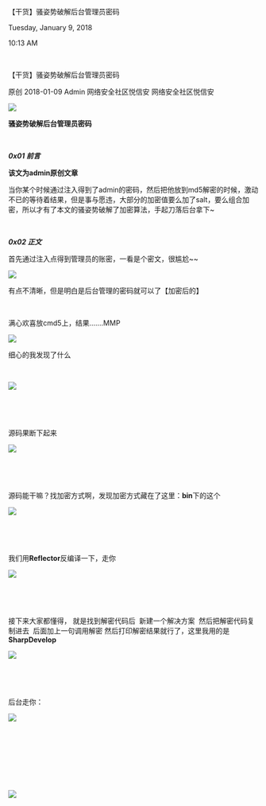 【干货】骚姿势破解后台管理员密码

Tuesday, January 9, 2018

10:13 AM

 

【干货】骚姿势破解后台管理员密码

原创 2018-01-09 Admin 网络安全社区悦信安 网络安全社区悦信安

![](014_【干货】骚姿势破解后台管理员密码_000.png)

**骚姿势破解后台管理员密码**

 

***0x01 前言***

**该文为admin原创文章**

当你某个时候通过注入得到了admin的密码，然后把他放到md5解密的时候，激动不已的等待着结果，但是事与愿违，大部分的加密值要么加了salt，要么组合加密，所以才有了本文的骚姿势破解了加密算法，手起刀落后台拿下\~

 

***0x02 正文***

首先通过注入点得到管理员的账密，一看是个密文，很尴尬\~\~

![](media/image2.png)

有点不清晰，但是明白是后台管理的密码就可以了【加密后的】

 

满心欢喜放cmd5上，结果\...\....MMP

![](media/image2.png)

细心的我发现了什么

 

![](media/image2.png)

 

 

源码果断下起来

![](media/image2.png)

 

 

源码能干嘛？找加密方式啊，发现加密方式藏在了这里：**bin**下的这个

![](media/image2.png)

 

 

我们用**Reflector**反编译一下，走你

![](media/image2.png)

 

 

接下来大家都懂得， 就是找到解密代码后  新建一个解决方案  然后把解密代码复制进去  后面加上一句调用解密 然后打印解密结果就行了，这里我用的是**SharpDevelop**

![](media/image2.png)

 

 

后台走你：

![](media/image2.png)

 

 

 

 

![](media/image2.png)
